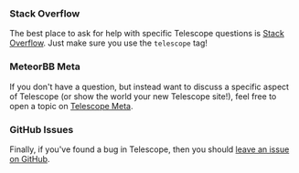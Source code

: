 ### Stack Overflow

The best place to ask for help with specific Telescope questions is [Stack Overflow](http://stackoverflow.com/questions/tagged/telescope). Just make sure you use the `telescope` tag!

### MeteorBB Meta

If you don't have a question, but instead want to discuss a specific aspect of Telescope (or show the world your new Telescope site!), feel free to open a topic on [Telescope Meta](http://meta.telesc.pe).

### GitHub Issues

Finally, if you've found a bug in Telescope, then you should [leave an issue on GitHub](https://github.com/TelescopeJS/Telescope/issues).
